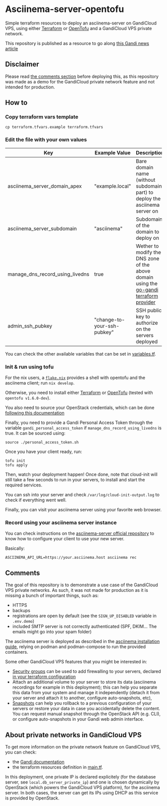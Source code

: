 # Asciinema-server-opentofu

Simple terraform resources to deploy an asciinema-server on GandiCloud VPS, using either [Terraform](https://www.terraform.io/) or [OpenTofu](https://opentofu.org/) and a GandiCloud VPS private network.

This repository is published as a resource to go along [this Gandi news article](https://news.gandi.net/fr/2024/01/applications-multi-serveurs-avec-reseaux-prives-gandicloud-vps/)

## Disclaimer

Please read [the comments section](#comments) before deploying this, as this repository was made as a demo for the GandiCloud private network feature and not intended for production.

## How to

### Copy terraform vars template

```
cp terraform.tfvars.example terraform.tfvars
```

### Edit the file with your own values

| Key                              | Example Value                 | Description                                                                                                                                       |
|----------------------------------|-------------------------------|---------------------------------------------------------------------------------------------------------------------------------------------------|
| asciinema_server_domain_apex     | "example.local"               | Bare domain name (without subdomain part) to deploy the asciinema server on                                                                       |
| asciinema_server_subdomain       | "asciinema"                   | Subdomain of the domain to deploy on                                                                                                              |
| manage_dns_record_using_livedns  | true                          | Wether to modify the DNS zone of the above domain using the [go-gandi terraform provider](https://registry.terraform.io/providers/go-gandi/gandi) |
| admin_ssh_pubkey                 | "change-to-your-ssh-pubkey"   | SSH public key to authorize on the servers deployed                                                                                               |

You can check the other available variables that can be set in [variables.tf](./variables.tf).

### Init & run using tofu

For the nix users, a [`flake.nix`](./flake.nix) provides a shell with opentofu and the asciinema client; run `nix develop`.

Otherwise, you need to install either [Terraform](https://www.terraform.io/) or [OpenTofu](https://opentofu.org/) (tested with `opentofu v1.6.0-dev`).

You also need to source your OpenStack credentials, which can be done [following this documentation](https://docs.gandi.net/en/cloud/vps/api/index.html#prepare-your-environment-to-use-the-openstack-cli)

Finally, you need to provide a Gandi Personal Access Token through the variable `gandi_personal_access_token` if `manage_dns_record_using_livedns` is true. It can be sourced using:

```
source ./personal_access_token.sh
```

Once you have your client ready, run:

```
tofu init
tofu apply
```

Then, watch your deployment happen! Once done, note that cloud-init will still take a few seconds to run in your servers, to install and start the required services.

You can ssh into your server and check `/var/log/cloud-init-output.log` to check if everything went well.

Finally, you can visit your asciinema server using your favorite web browser.

### Record using your asciinema server instance

You can check instructions on the [asciinema-server official repository](https://github.com/asciinema/asciinema-server#setting-up-your-own-asciinema-web-app-instance) to know how to configure your client to use your new server.

Basically:
```
ASCIINEMA_API_URL=https://your.asciinema.host asciinema rec
```

## Comments

The goal of this repository is to demonstrate a use case of the GandiCloud VPS private networks. As such, it was not made for production as it is missing a bunch of important things, such as:

- HTTPS
- backups
- registrations are open by default (see the `SIGN_UP_DISABLED` variable in `.env.demo`)
- included SMTP server is not correctly authenticated (SPF, DKIM... The emails might go into your spam folder)

The asciinema server is deployed as described in the [asciinema installation guide](https://github.com/asciinema/asciinema-server/wiki/Installation-guide), relying on podman and podman-compose to run the provided containers.

Some other GandiCloud VPS features that you might be interested in:

- [Security groups](https://docs.openstack.org/nova/victoria/admin/security-groups.html) can be used to add firewalling to your servers, declared [in your terraform configuration](https://registry.terraform.io/providers/terraform-provider-openstack/openstack/latest/docs/resources/networking_secgroup_v2)
- Attach an additional volume to your server to store its data (asciinema recordings for example in this deployment); this can help you separate this data from your system and manage it independently (detach it from your server and attach it to another, configure auto-snapshots, etc),
- [Snapshots](https://docs.gandi.net/en/cloud/vps/resource_management/snapshots.html) can help you rollback to a previous configuration of your servers or restore your data in case you accidentally delete the content. You can request manual snapshot through the OpenStack API (e.g. CLI), or configure auto-snapshots in your Gandi web admin interface.

## About private networks in GandiCloud VPS

To get more information on the private network feature on GandiCloud VPS, you can check:

- the [Gandi documentation](https://docs.gandi.net/en/cloud/vps/resource_management/private_networks.html)
- the terraform resources definition in [main.tf](./main.tf).

In this deployment, one private IP is declared explicitely (for the database server, see `local.db_server_private_ip`) and one is chosen dynamically by OpenStack (which powers the GandiCloud VPS platform), for the asciinema server. In both cases, the server can get its IPs using DHCP as this service is provided by OpenStack.
